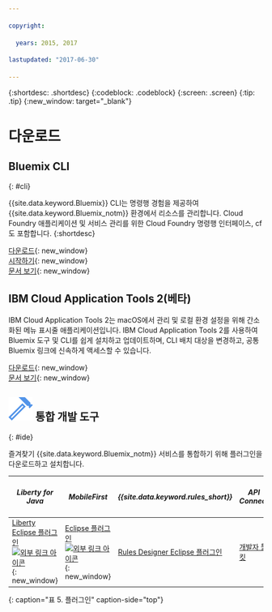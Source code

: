 ```yaml
---

copyright:

  years: 2015, 2017

lastupdated: "2017-06-30"

---
```


{:shortdesc: .shortdesc}
{:codeblock: .codeblock}
{:screen: .screen}
{:tip: .tip}
{:new_window: target="_blank"}

# 다운로드  

## Bluemix CLI
{: #cli}

{{site.data.keyword.Bluemix}} CLI는 명령행 경험을 제공하여 {{site.data.keyword.Bluemix_notm}} 환경에서 리소스를 관리합니다. Cloud Foundry 애플리케이션 및 서비스 관리를 위한 Cloud Foundry 명령행 인터페이스, cf도 포함합니다.
{:shortdesc}

[다운로드](/docs/cli/reference/bluemix_cli/all_versions.html){: new_window} <br>
[시작하기](/docs/cli/reference/bluemix_cli/get_started.html){: new_window} <br>
[문서 보기](/docs/cli/reference/bluemix_cli/bx_cli.html){: new_window} <br>


## IBM Cloud Application Tools 2(베타)
IBM Cloud Application Tools 2는 macOS에서 관리 및 로컬 환경 설정을 위해 간소화된 메뉴 표시줄 애플리케이션입니다. IBM Cloud Application Tools 2를 사용하여 Bluemix 도구 및 CLI를 쉽게 설치하고 업데이트하며, CLI 배치 대상을 변경하고, 공통 Bluemix 링크에 신속하게 액세스할 수 있습니다.

[다운로드](http://ibm.biz/icat-2-download){: new_window} <br>
[문서 보기](/docs/cli/icat.html){: new_window} <br>


## ![](./images/Integrated_Dev_Tools.svg) 통합 개발 도구
{: #ide}

즐겨찾기 {{site.data.keyword.Bluemix_notm}} 서비스를 통합하기 위해 플러그인을 다운로드하고 설치합니다.

| *Liberty for Java* | *MobileFirst* | *{{site.data.keyword.rules_short}}* | *API Connect* | *Bluemix용 Eclipse 도구* |
|----------|----------|----------|----------|----------|
| [Liberty Eclipse 플러그인 ![외부 링크 아이콘](../icons/launch-glyph.svg)](https://developer.ibm.com/wasdev/downloads/liberty-profile-using-eclipse/){: new_window} | [Eclipse 플러그인 ![외부 링크 아이콘](../icons/launch-glyph.svg)](https://marketplace.eclipse.org/content/ibm-mobilefirst-platform-studio){: new_window} | [Rules Designer Eclipse 플러그인](../services/rules/index.html#rulov002) | [개발자 툴킷](/docs/services/apiconnect/apic_003.html#apic_001 ) | [Bluemix Eclipse 플러그인](/docs/manageapps/eclipsetools/eclipsetools.html) |
{: caption="표 5. 플러그인" caption-side="top"}
